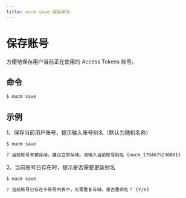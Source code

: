 ```yaml
---
title: nucm save 保存账号
---
```


# 保存账号

方便地保存用户当前正在使用的 Access Tokens 账号。

## 命令

```bash
$ nucm save
```

## 示例

1、保存当前用户账号，提示输入账号别名（默认为随机名称）

```bash
$ nucm save

? 当前账号未被存储，建议立即存储。请输入当前账号别名 (nucm_1704675236801)
```

2、当前账号已存在时，提示是否需要更新别名

```bash
$ nucm save

? 当前账号已存在于账号列表中，无需重复存储。是否重命名？ (Y/n)
```
